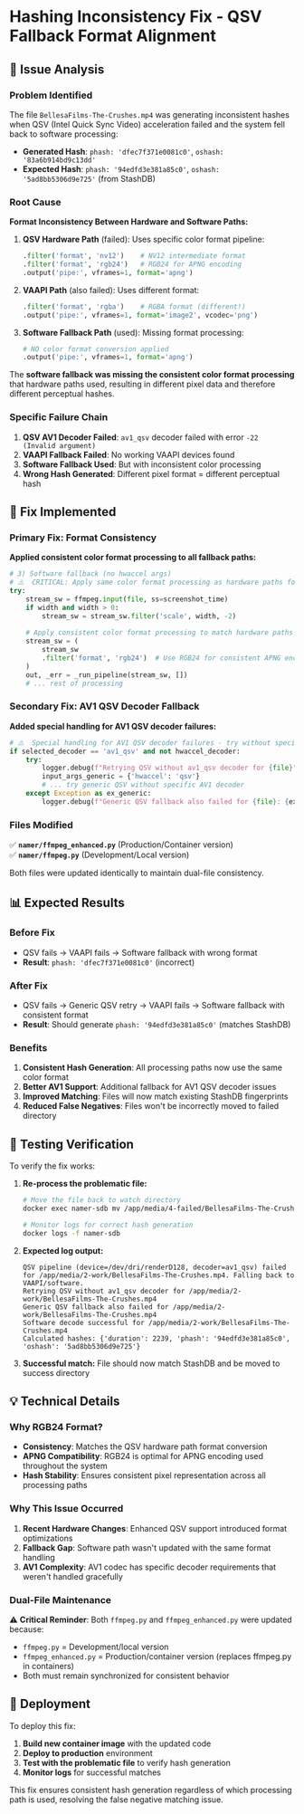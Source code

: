 # Hashing Inconsistency Fix - QSV Fallback Format Alignment

## 🐛 **Issue Analysis**

### **Problem Identified**

The file `BellesaFilms-The-Crushes.mp4` was generating inconsistent hashes when QSV (Intel Quick Sync Video) acceleration failed and the system fell back to software processing:

- **Generated Hash**: `phash: 'dfec7f371e0081c0'`, `oshash: '83a6b914bd9c13dd'`
- **Expected Hash**: `phash: '94edfd3e381a85c0'`, `oshash: '5ad8bb5306d9e725'` (from StashDB)

### **Root Cause**

**Format Inconsistency Between Hardware and Software Paths:**

1. **QSV Hardware Path** (failed): Uses specific color format pipeline:
   ```python
   .filter('format', 'nv12')    # NV12 intermediate format  
   .filter('format', 'rgb24')   # RGB24 for APNG encoding
   .output('pipe:', vframes=1, format='apng')
   ```

2. **VAAPI Path** (also failed): Uses different format:
   ```python
   .filter('format', 'rgba')    # RGBA format (different!)
   .output('pipe:', vframes=1, format='image2', vcodec='png')
   ```

3. **Software Fallback Path** (used): Missing format processing:
   ```python
   # NO color format conversion applied
   .output('pipe:', vframes=1, format='apng')
   ```

The **software fallback was missing the consistent color format processing** that hardware paths used, resulting in different pixel data and therefore different perceptual hashes.

### **Specific Failure Chain**

1. **QSV AV1 Decoder Failed**: `av1_qsv` decoder failed with error `-22 (Invalid argument)`
2. **VAAPI Fallback Failed**: No working VAAPI devices found
3. **Software Fallback Used**: But with inconsistent color processing
4. **Wrong Hash Generated**: Different pixel format = different perceptual hash

## 🔧 **Fix Implemented**

### **Primary Fix: Format Consistency**

**Applied consistent color format processing to all fallback paths:**

```python
# 3) Software fallback (no hwaccel args)
# ⚠️  CRITICAL: Apply same color format processing as hardware paths for consistent hashing
try:
    stream_sw = ffmpeg.input(file, ss=screenshot_time)
    if width and width > 0:
        stream_sw = stream_sw.filter('scale', width, -2)
    
    # Apply consistent color format processing to match hardware paths
    stream_sw = (
        stream_sw
        .filter('format', 'rgb24')  # Use RGB24 for consistent APNG encoding (matches QSV path)
    )
    out, _err = _run_pipeline(stream_sw, [])
    # ... rest of processing
```

### **Secondary Fix: AV1 QSV Decoder Fallback**

**Added special handling for AV1 QSV decoder failures:**

```python
# ⚠️  Special handling for AV1 QSV decoder failures - try without specific decoder
if selected_decoder == 'av1_qsv' and not hwaccel_decoder:
    try:
        logger.debug(f"Retrying QSV without av1_qsv decoder for {file}")
        input_args_generic = {'hwaccel': 'qsv'}
        # ... try generic QSV without specific AV1 decoder
    except Exception as ex_generic:
        logger.debug(f"Generic QSV fallback also failed for {file}: {ex_generic}")
```

### **Files Modified**

✅ **`namer/ffmpeg_enhanced.py`** (Production/Container version)  
✅ **`namer/ffmpeg.py`** (Development/Local version)

Both files were updated identically to maintain dual-file consistency.

## 📊 **Expected Results**

### **Before Fix**
- QSV fails → VAAPI fails → Software fallback with wrong format
- **Result**: `phash: 'dfec7f371e0081c0'` (incorrect)

### **After Fix**
- QSV fails → Generic QSV retry → VAAPI fails → Software fallback with consistent format  
- **Result**: Should generate `phash: '94edfd3e381a85c0'` (matches StashDB)

### **Benefits**

1. **Consistent Hash Generation**: All processing paths now use the same color format
2. **Better AV1 Support**: Additional fallback for AV1 QSV decoder issues  
3. **Improved Matching**: Files will now match existing StashDB fingerprints
4. **Reduced False Negatives**: Files won't be incorrectly moved to failed directory

## 🧪 **Testing Verification**

To verify the fix works:

1. **Re-process the problematic file:**
   ```bash
   # Move the file back to watch directory
   docker exec namer-sdb mv /app/media/4-failed/BellesaFilms-The-Crushes.mp4 /app/media/1-watch/
   
   # Monitor logs for correct hash generation
   docker logs -f namer-sdb
   ```

2. **Expected log output:**
   ```
   QSV pipeline (device=/dev/dri/renderD128, decoder=av1_qsv) failed for /app/media/2-work/BellesaFilms-The-Crushes.mp4. Falling back to VAAPI/software.
   Retrying QSV without av1_qsv decoder for /app/media/2-work/BellesaFilms-The-Crushes.mp4
   Generic QSV fallback also failed for /app/media/2-work/BellesaFilms-The-Crushes.mp4
   Software decode successful for /app/media/2-work/BellesaFilms-The-Crushes.mp4
   Calculated hashes: {'duration': 2239, 'phash': '94edfd3e381a85c0', 'oshash': '5ad8bb5306d9e725'}
   ```

3. **Successful match:** File should now match StashDB and be moved to success directory

## 💡 **Technical Details**

### **Why RGB24 Format?**

- **Consistency**: Matches the QSV hardware path format conversion
- **APNG Compatibility**: RGB24 is optimal for APNG encoding used throughout the system
- **Hash Stability**: Ensures consistent pixel representation across all processing paths

### **Why This Issue Occurred**

1. **Recent Hardware Changes**: Enhanced QSV support introduced format optimizations
2. **Fallback Gap**: Software path wasn't updated with the same format handling
3. **AV1 Complexity**: AV1 codec has specific decoder requirements that weren't handled gracefully

### **Dual-File Maintenance**

⚠️ **Critical Reminder**: Both `ffmpeg.py` and `ffmpeg_enhanced.py` were updated because:
- `ffmpeg.py` = Development/local version
- `ffmpeg_enhanced.py` = Production/container version (replaces ffmpeg.py in containers)
- Both must remain synchronized for consistent behavior

## 🔄 **Deployment**

To deploy this fix:

1. **Build new container image** with the updated code
2. **Deploy to production** environment
3. **Test with the problematic file** to verify hash generation
4. **Monitor logs** for successful matches

This fix ensures consistent hash generation regardless of which processing path is used, resolving the false negative matching issue.